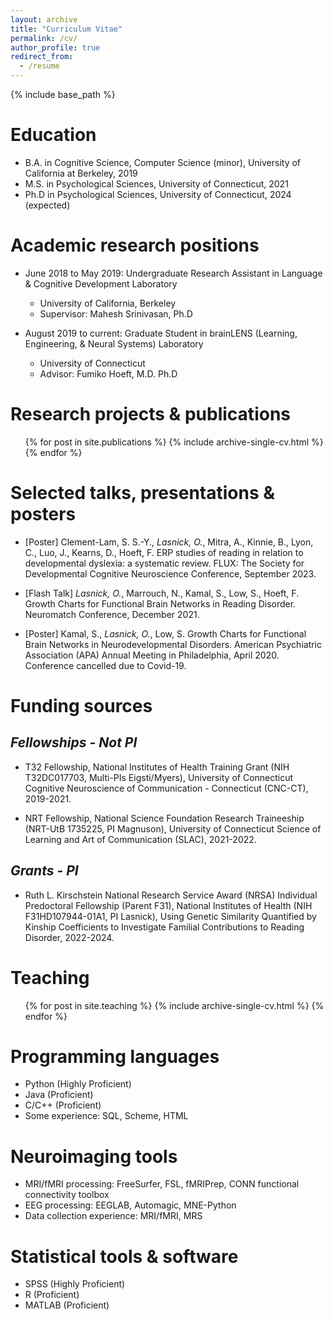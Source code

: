 ```yaml
---
layout: archive
title: "Curriculum Vitae"
permalink: /cv/
author_profile: true
redirect_from:
  - /resume
---
```


{% include base_path %}

Education
======
* B.A. in Cognitive Science, Computer Science (minor), University of California at Berkeley, 2019
* M.S. in  Psychological Sciences, University of Connecticut, 2021
* Ph.D in  Psychological Sciences, University of Connecticut, 2024 (expected)

Academic research positions
======
* June 2018 to May 2019: Undergraduate Research Assistant in Language & Cognitive Development Laboratory
  * University of California, Berkeley
  * Supervisor: Mahesh Srinivasan, Ph.D

* August 2019 to current: Graduate Student in brainLENS (Learning, Engineering, & Neural Systems) Laboratory
  * University of Connecticut
  * Advisor: Fumiko Hoeft, M.D. Ph.D

Research projects & publications
======
  <ul>{% for post in site.publications %}
    {% include archive-single-cv.html %}
  {% endfor %}</ul>
  
Selected talks, presentations & posters
======
* [Poster] Clement-Lam, S. S.-Y., *Lasnick, O.*, Mitra, A., Kinnie, B., Lyon, C., Luo, J., Kearns, D., Hoeft, F. ERP studies of reading in relation to developmental dyslexia: a systematic review. FLUX: The Society for Developmental Cognitive Neuroscience Conference, September 2023.

* [Flash Talk] *Lasnick, O.*, Marrouch, N., Kamal, S., Low, S., Hoeft, F. Growth Charts for Functional Brain Networks in Reading Disorder. Neuromatch Conference, December 2021.

* [Poster] Kamal, S., *Lasnick, O.*, Low, S. Growth Charts for Functional Brain Networks in Neurodevelopmental Disorders. American Psychiatric Association (APA) Annual Meeting in Philadelphia, April 2020. Conference cancelled due to Covid-19.

Funding sources
======
*Fellowships - Not PI*
-
* T32 Fellowship, National Institutes of Health Training Grant (NIH T32DC017703, Multi-PIs Eigsti/Myers), University of Connecticut Cognitive Neuroscience of Communication - Connecticut (CNC-CT), 2019-2021.

* NRT Fellowship, National Science Foundation Research Traineeship (NRT-UtB 1735225, PI Magnuson), University of Connecticut Science of Learning and Art of Communication (SLAC), 2021-2022.

*Grants - PI*
-
* Ruth L. Kirschstein National Research Service Award (NRSA) Individual Predoctoral Fellowship (Parent F31), National Institutes of Health (NIH F31HD107944-01A1, PI Lasnick), Using Genetic Similarity Quantified by Kinship Coefficients to Investigate Familial Contributions to Reading Disorder, 2022-2024.
  
Teaching
======
  <ul>{% for post in site.teaching %}
    {% include archive-single-cv.html %}
  {% endfor %}</ul>
  
Programming languages
======
* Python (Highly Proficient)
* Java (Proficient)
* C/C++ (Proficient)
* Some experience: SQL, Scheme, HTML

Neuroimaging tools
======
* MRI/fMRI processing: FreeSurfer, FSL, fMRIPrep, CONN functional connectivity toolbox
* EEG processing: EEGLAB, Automagic, MNE-Python
* Data collection experience: MRI/fMRI, MRS

Statistical tools & software
======
* SPSS (Highly Proficient)
* R (Proficient)
* MATLAB (Proficient)
